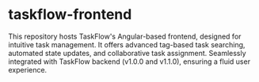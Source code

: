 # taskflow-frontend
This repository hosts TaskFlow's Angular-based frontend, designed for intuitive task management. It offers advanced tag-based task searching, automated state updates, and collaborative task assignment. Seamlessly integrated with TaskFlow backend (v1.0.0 and v1.1.0), ensuring a fluid user experience.
